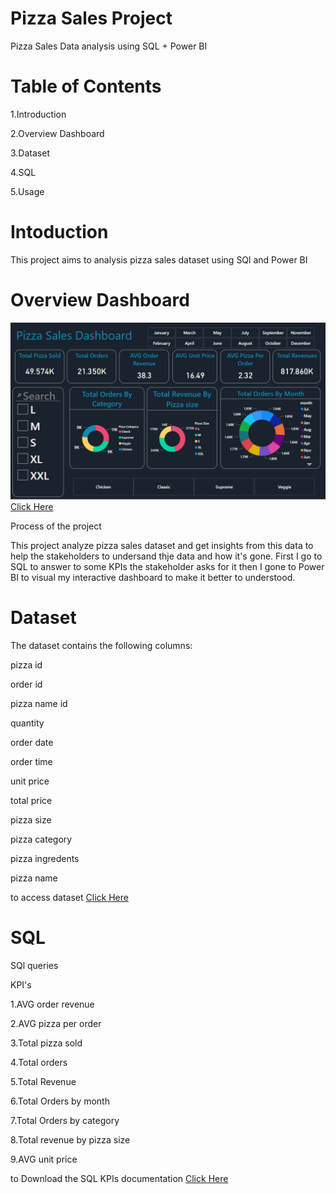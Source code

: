 # Pizza Sales Project
Pizza Sales Data analysis using   SQL + Power BI 

# Table of Contents
1.Introduction

2.Overview Dashboard

3.Dataset

4.SQL

5.Usage

# Intoduction
This project aims to analysis pizza sales dataset using  SQl and Power BI 

# Overview Dashboard
![dashboard](dashboard.PNG)
[Click Here](https://github.com/AhmedWaela/My-project/blob/main/KPI%20SQL%202023.pbix)

Process of the project

This project analyze pizza sales dataset and get insights from this data to help the stakeholders to undersand thje data and how it's gone.
First I  go to SQL to answer to some KPIs the stakeholder asks for it then I gone to Power BI to visual my interactive dashboard to make it better to understood.

# Dataset


The dataset contains the following columns:

pizza id

order id

pizza name id

quantity

order date

order time

unit price

total price

pizza size

pizza category 

pizza ingredents

pizza name

to access dataset [Click Here](https://github.com/AhmedWaela/My-project/blob/main/pizza_sales%20.csv)

# SQL
SQl queries

KPI's

1.AVG order revenue 

2.AVG pizza per order

3.Total pizza sold

4.Total orders

5.Total Revenue

6.Total Orders by month 

7.Total Orders by category

8.Total revenue by pizza size 

9.AVG unit price 

to Download the SQL KPIs documentation [Click Here](https://github.com/sahermuhamed1/miniature-pancake/blob/main/bootcamp.docx)































